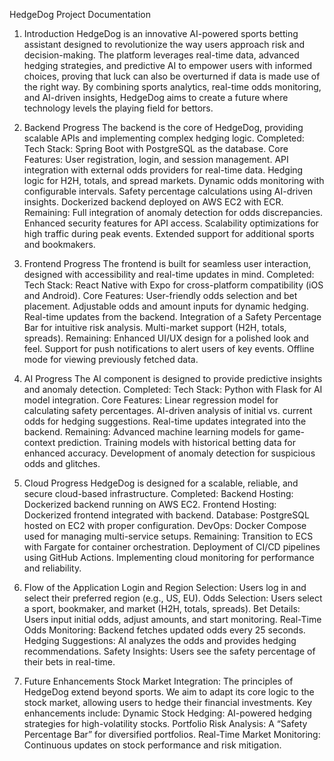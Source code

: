 HedgeDog Project Documentation
1. Introduction
HedgeDog is an innovative AI-powered sports betting assistant designed to revolutionize the way users approach risk and decision-making. The platform leverages real-time data, advanced hedging strategies, and predictive AI to empower users with informed choices, proving that luck can also be overturned if data is made use of the right way.
By combining sports analytics, real-time odds monitoring, and AI-driven insights, HedgeDog aims to create a future where technology levels the playing field for bettors.

2. Backend Progress
The backend is the core of HedgeDog, providing scalable APIs and implementing complex hedging logic.
Completed:
Tech Stack: Spring Boot with PostgreSQL as the database.
Core Features:
User registration, login, and session management.
API integration with external odds providers for real-time data.
Hedging logic for H2H, totals, and spread markets.
Dynamic odds monitoring with configurable intervals.
Safety percentage calculations using AI-driven insights.
Dockerized backend deployed on AWS EC2 with ECR.
Remaining:
Full integration of anomaly detection for odds discrepancies.
Enhanced security features for API access.
Scalability optimizations for high traffic during peak events.
Extended support for additional sports and bookmakers.

3. Frontend Progress
The frontend is built for seamless user interaction, designed with accessibility and real-time updates in mind.
Completed:
Tech Stack: React Native with Expo for cross-platform compatibility (iOS and Android).
Core Features:
User-friendly odds selection and bet placement.
Adjustable odds and amount inputs for dynamic hedging.
Real-time updates from the backend.
Integration of a Safety Percentage Bar for intuitive risk analysis.
Multi-market support (H2H, totals, spreads).
Remaining:
Enhanced UI/UX design for a polished look and feel.
Support for push notifications to alert users of key events.
Offline mode for viewing previously fetched data.

4. AI Progress
The AI component is designed to provide predictive insights and anomaly detection.
Completed:
Tech Stack: Python with Flask for AI model integration.
Core Features:
Linear regression model for calculating safety percentages.
AI-driven analysis of initial vs. current odds for hedging suggestions.
Real-time updates integrated into the backend.
Remaining:
Advanced machine learning models for game-context prediction.
Training models with historical betting data for enhanced accuracy.
Development of anomaly detection for suspicious odds and glitches.

5. Cloud Progress
HedgeDog is designed for a scalable, reliable, and secure cloud-based infrastructure.
Completed:
Backend Hosting: Dockerized backend running on AWS EC2.
Frontend Hosting: Dockerized frontend integrated with backend.
Database: PostgreSQL hosted on EC2 with proper configuration.
DevOps: Docker Compose used for managing multi-service setups.
Remaining:
Transition to ECS with Fargate for container orchestration.
Deployment of CI/CD pipelines using GitHub Actions.
Implementing cloud monitoring for performance and reliability.

6. Flow of the Application
Login and Region Selection:
Users log in and select their preferred region (e.g., US, EU).
Odds Selection:
Users select a sport, bookmaker, and market (H2H, totals, spreads).
Bet Details:
Users input initial odds, adjust amounts, and start monitoring.
Real-Time Odds Monitoring:
Backend fetches updated odds every 25 seconds.
Hedging Suggestions:
AI analyzes the odds and provides hedging recommendations.
Safety Insights:
Users see the safety percentage of their bets in real-time.



7. Future Enhancements
Stock Market Integration:
The principles of HedgeDog extend beyond sports. We aim to adapt its core logic to the stock market, allowing users to hedge their financial investments. Key enhancements include:
Dynamic Stock Hedging:
AI-powered hedging strategies for high-volatility stocks.
Portfolio Risk Analysis:
A “Safety Percentage Bar” for diversified portfolios.
Real-Time Market Monitoring:
Continuous updates on stock performance and risk mitigation.

